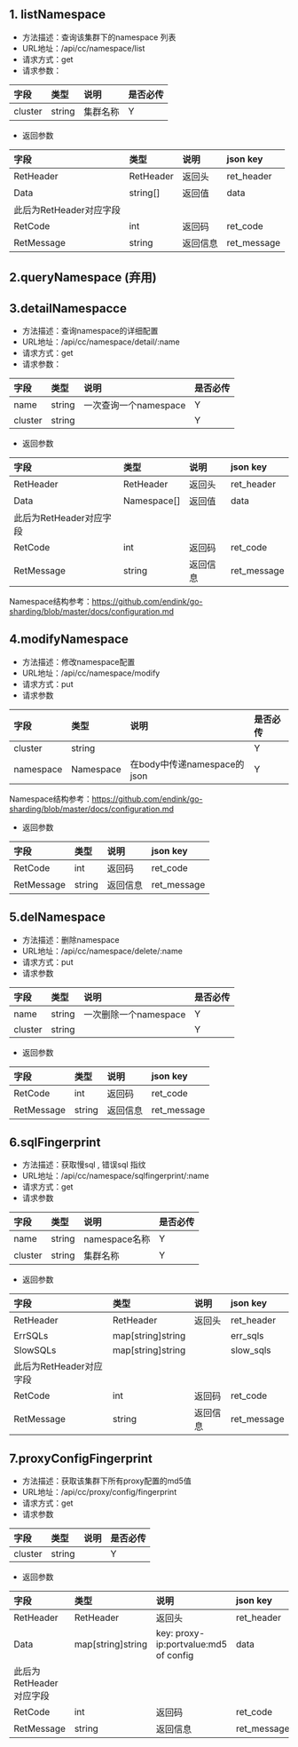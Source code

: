 ## 1. listNamespace

- 方法描述：查询该集群下的namespace 列表
- URL地址：/api/cc/namespace/list
- 请求方式：get
- 请求参数：

| 字段    | 类型   | 说明     | 是否必传 |
| :------ | :----- | :------- | :------- |
| cluster | string | 集群名称 | Y        |



- 返回参数

| 字段                    | 类型      | 说明     | json key    |
| :---------------------- | :-------- | :------- | :---------- |
| RetHeader               | RetHeader | 返回头   | ret_header  |
| Data                    | string[]  | 返回值   | data        |
| 此后为RetHeader对应字段 |           |          |             |
| RetCode                 | int       | 返回码   | ret_code    |
| RetMessage              | string    | 返回信息 | ret_message |



## 2.queryNamespace (弃用)

## 3.detailNamespacce

- 方法描述：查询namespace的详细配置
- URL地址：/api/cc/namespace/detail/:name
- 请求方式：get
- 请求参数：

| 字段    | 类型   | 说明                  | 是否必传 |
| :------ | :----- | :-------------------- | :------- |
| name    | string | 一次查询一个namespace | Y        |
| cluster | string |                       | Y        |



- 返回参数

| 字段                    | 类型        | 说明     | json key    |
| :---------------------- | :---------- | :------- | :---------- |
| RetHeader               | RetHeader   | 返回头   | ret_header  |
| Data                    | Namespace[] | 返回值   | data        |
| 此后为RetHeader对应字段 |             |          |             |
| RetCode                 | int         | 返回码   | ret_code    |
| RetMessage              | string      | 返回信息 | ret_message |

Namespace结构参考：https://github.com/endink/go-sharding/blob/master/docs/configuration.md

## 4.modifyNamespace

- 方法描述：修改namespace配置
- URL地址：/api/cc/namespace/modify
- 请求方式：put
- 请求参数

| 字段      | 类型      | 说明                        | 是否必传 |
| :-------- | :-------- | :-------------------------- | :------- |
| cluster   | string    |                             | Y        |
| namespace | Namespace | 在body中传递namespace的json | Y        |

Namespace结构参考：https://github.com/endink/go-sharding/blob/master/docs/configuration.md

- 返回参数

| 字段       | 类型   | 说明     | json key    |
| :--------- | :----- | :------- | :---------- |
| RetCode    | int    | 返回码   | ret_code    |
| RetMessage | string | 返回信息 | ret_message |



## 5.delNamespace

- 方法描述：删除namespace 
- URL地址：/api/cc/namespace/delete/:name
- 请求方式：put
- 请求参数

| 字段    | 类型   | 说明                  | 是否必传 |
| :------ | :----- | :-------------------- | :------- |
| name    | string | 一次删除一个namespace | Y        |
| cluster | string |                       | Y        |



- 返回参数

| 字段       | 类型   | 说明     | json key    |
| :--------- | :----- | :------- | :---------- |
| RetCode    | int    | 返回码   | ret_code    |
| RetMessage | string | 返回信息 | ret_message |



## 6.sqlFingerprint

- 方法描述：获取慢sql , 错误sql 指纹
- URL地址：/api/cc/namespace/sqlfingerprint/:name
- 请求方式：get
- 请求参数

| 字段    | 类型   | 说明          | 是否必传 |
| :------ | :----- | :------------ | :------- |
| name    | string | namespace名称 | Y        |
| cluster | string | 集群名称      | Y        |



- 返回参数

| 字段                    | 类型              | 说明     | json key    |
| :---------------------- | :---------------- | :------- | :---------- |
| RetHeader               | RetHeader         | 返回头   | ret_header  |
| ErrSQLs                 | map[string]string |          | err_sqls    |
| SlowSQLs                | map[string]string |          | slow_sqls   |
| 此后为RetHeader对应字段 |                   |          |             |
| RetCode                 | int               | 返回码   | ret_code    |
| RetMessage              | string            | 返回信息 | ret_message |



## 7.proxyConfigFingerprint

- 方法描述：获取该集群下所有proxy配置的md5值
- URL地址：/api/cc/proxy/config/fingerprint
- 请求方式：get
- 请求参数

| 字段    | 类型   | 说明 | 是否必传 |
| :------ | :----- | :--- | :------- |
| cluster | string |      | Y        |



- 返回参数

| 字段                    | 类型              | 说明                                  | json key    |
| :---------------------- | :---------------- | :------------------------------------ | :---------- |
| RetHeader               | RetHeader         | 返回头                                | ret_header  |
| Data                    | map[string]string | key: proxy-ip:portvalue:md5 of config | data        |
| 此后为RetHeader对应字段 |                   |                                       |             |
| RetCode                 | int               | 返回码                                | ret_code    |
| RetMessage              | string            | 返回信息                              | ret_message |